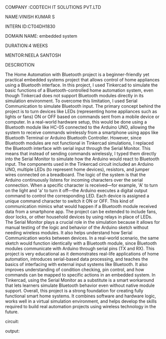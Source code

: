COMPANY :CODTECH IT SOLUTIONS PVT.LTD

NAME:VINISH KUMAR S

INTERN ID:CT04DH1830

DOMAIN NAME: embedded system

DURATION:4 WEEKS

MENTOR:NEELA SANTOSH

DESCRIOTION

The Home Automation with Bluetooth project is a beginner-friendly yet practical embedded systems project that allows control of home appliances using a Bluetooth interface. In this project, I used Tinkercad to simulate the basic functions of a Bluetooth-controlled home automation system, even though Tinkercad does not support Bluetooth modules directly in its simulation environment. To overcome this limitation, I used Serial Communication to simulate Bluetooth input. The primary concept behind the project is to turn devices like LEDs (representing home appliances such as lights or fans) ON or OFF based on commands sent from a mobile device or computer. In a real-world hardware setup, this would be done using a Bluetooth module like HC-05 connected to the Arduino UNO, allowing the system to receive commands wirelessly from a smartphone using apps like Bluetooth Terminal or Arduino Bluetooth Controller. However, since Bluetooth modules are not functional in Tinkercad simulations, I replaced the Bluetooth interface with serial input through the Serial Monitor. This means that instead of sending commands wirelessly, I typed them directly into the Serial Monitor to simulate how the Arduino would react to Bluetooth input. The components used in the Tinkercad circuit included an Arduino UNO, multiple LEDs (to represent home devices), resistors, and jumper wires connected on a breadboard. The logic of the system is that the Arduino continuously listens for incoming characters over the serial connection. When a specific character is received—for example, 'A' to turn on the light and 'a' to turn it off—the Arduino executes a digital output command to control the corresponding LED. Each device is assigned a unique command character to switch it ON or OFF. This kind of communication mimics what would happen if a Bluetooth module received data from a smartphone app. The project can be extended to include fans, door locks, or other household devices by using relays in place of LEDs. The Serial Monitor plays a crucial role in the simulation because it allows for manual testing of the logic and behavior of the Arduino sketch without needing wireless modules. It also helps understand how Serial Communication works between devices. In a real-world scenario, the same sketch would function identically with a Bluetooth module, since Bluetooth modules communicate with Arduino through serial pins (TX and RX). This project is very educational as it demonstrates real-life applications of home automation, introduces serial-based data processing, and teaches the basics of interfacing with external input systems like Bluetooth. It also improves understanding of condition checking, pin control, and how commands can be mapped to specific actions in an embedded system. In Tinkercad, using the Serial Monitor as a substitute is a smart workaround that lets learners simulate Bluetooth behavior even without native module support. Overall, this project is a strong foundation for creating fully functional smart home systems. It combines software and hardware logic, works well in a virtual simulation environment, and helps develop the skills required to build real automation projects using wireless technology in the future.

circuit:


output:


